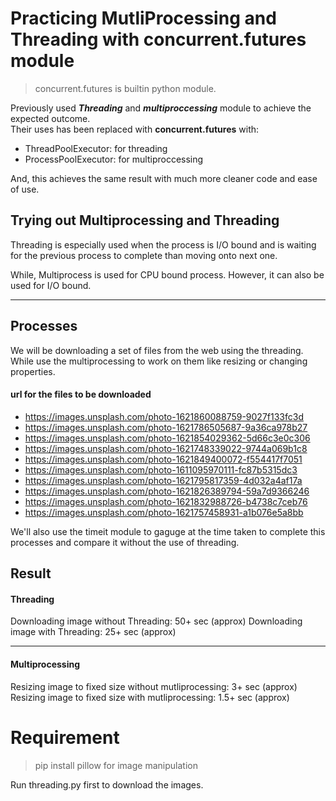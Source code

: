 # Practicing MutliProcessing and Threading with concurrent.futures module

> concurrent.futures is builtin python module.

Previously used ***Threading*** and ***multiproccessing*** module to achieve the expected outcome.  
Their uses has been replaced with **concurrent.futures** with:
- ThreadPoolExecutor: for threading
- ProcessPoolExecutor: for multiproccessing

And, this achieves the same result with much more cleaner code and ease of use.

## Trying out Multiprocessing and Threading

Threading is especially used when the process is I/O bound and is waiting for the previous process to complete than moving onto next one.  

While, Multiprocess is used for CPU bound process. However, it can also be used for I/O bound.  

---

## Processes

We will be downloading a set of files from the web using the threading.  
While use the multiprocessing to work on them like resizing or changing properties.  

#### url for the files to be downloaded

- https://images.unsplash.com/photo-1621860088759-9027f133fc3d
- https://images.unsplash.com/photo-1621786505687-9a36ca978b27
- https://images.unsplash.com/photo-1621854029362-5d66c3e0c306
- https://images.unsplash.com/photo-1621748339022-9744a069b1c8
- https://images.unsplash.com/photo-1621849400072-f554417f7051
- https://images.unsplash.com/photo-1611095970111-fc87b5315dc3
- https://images.unsplash.com/photo-1621795817359-4d032a4af17a
- https://images.unsplash.com/photo-1621826389794-59a7d9366246
- https://images.unsplash.com/photo-1621832988726-b4738c7ceb76
- https://images.unsplash.com/photo-1621757458931-a1b076e5a8bb


We'll also use the timeit module to gaguge at the time taken to complete this processes and compare it without the use of threading.

## Result

#### Threading
Downloading image without Threading: 50+ sec (approx)
Downloading image with Threading: 25+ sec (approx)

---

#### Multiprocessing
Resizing image to fixed size without mutliprocessing: 3+ sec (approx)
Resizing image to fixed size with mutliprocessing: 1.5+ sec (approx)

# Requirement
> pip install pillow
for image manipulation

Run threading.py first to download the images.